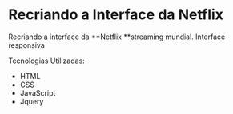 # Recriando a Interface da Netflix

Recriando a interface da **Netflix **streaming mundial. Interface responsiva 

Tecnologias Utilizadas:

- HTML
- CSS
- JavaScript
- Jquery

